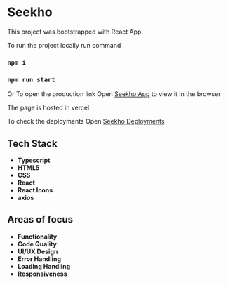 # Seekho

This project was bootstrapped with React App.

To run the project locally run command

### `npm i`

### `npm run start`

Or To open the production link
Open [Seekho App](https://seekho-platform.vercel.app/) to view it in the browser

The page is hosted in vercel.

To check the deployments
Open [Seekho Deployments](https://vercel.com/heyabrar/seekho-platform/deployments)

## Tech Stack

- **Typescript**
- **HTML5**
- **CSS**
- **React**
- **React Icons**
- **axios**

## Areas of focus

- **Functionality**
- **Code Quality:**
- **UI/UX Design**
- **Error Handling**
- **Loading Handling**
- **Responsiveness**
